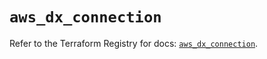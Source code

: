 # `aws_dx_connection`

Refer to the Terraform Registry for docs: [`aws_dx_connection`](https://registry.terraform.io/providers/hashicorp/aws/4.67.0/docs/resources/dx_connection).
